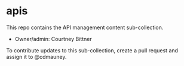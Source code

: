# apis

This repo contains the API management content sub-collection.  

* Owner/admin: Courtney Bittner

To contribute updates to this sub-collection, create a pull request and assign it to @cdmauney. 
